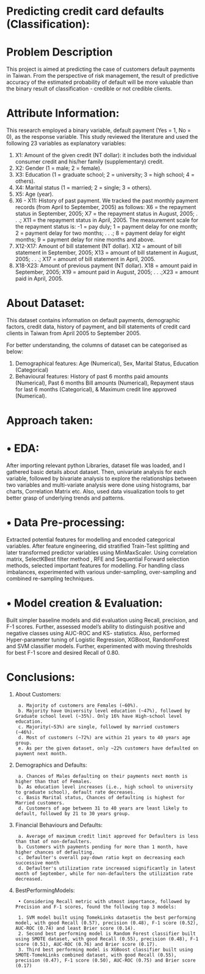 # Predicting credit card defaults (Classification):

# Problem Description
This project is aimed at predicting the case of customers default payments in Taiwan. 
From the perspective of risk management, the result of predictive accuracy of the estimated probability of default will be more valuable than the binary result of classification - credible or not credible clients. 

# Attribute Information:

This research employed a binary variable, default payment (Yes = 1, No = 0), as the response variable. This study reviewed the literature and used the following 23 variables as explanatory variables:

1. X1: Amount of the given credit (NT dollar): it includes both the individual consumer credit and his/her family (supplementary) credit.
2. X2: Gender (1 = male; 2 = female).
3. X3: Education (1 = graduate school; 2 = university; 3 = high school; 4 = others).
4. X4: Marital status (1 = married; 2 = single; 3 = others).
5. X5: Age (year).
6. X6 - X11: History of past payment. We tracked the past monthly payment records (from April to September, 2005) as follows: X6 = the repayment status in September, 2005; X7 = the repayment status in August, 2005; . . .;
        X11 = the repayment status in April, 2005. The measurement scale for the repayment status is: -1 = pay duly; 1 = payment delay for one month; 2 = payment delay for two months; . . .; 8 = payment delay for eight months; 9 = payment delay for nine months and above.
7. X12-X17: Amount of bill statement (NT dollar). X12 = amount of bill statement in September, 2005; 
        X13 = amount of bill statement in August, 2005; . . .; X17 = amount of bill statement in April, 2005.
8. X18-X23: Amount of previous payment (NT dollar). X18 = amount paid in September, 2005; 
        X19 = amount paid in August, 2005; . . .;X23 = amount paid in April, 2005.

# About Dataset: 
This dataset contains information on default payments, demographic factors, credit data, history of payment, and bill statements of credit card clients in Taiwan from April 2005 to September 2005. 

For better understanding, the columns of dataset can be categorised as below:
1. Demographical features: Age (Numerical), Sex, Marital Status, Education (Categorical)
2. Behavioural features: History of past 6 months paid amounts (Numerical), Past 6 months Bill amounts (Numerical), 
                      Repayment staus for last 6 months (Categorical), & Maximum credit line approved (Numerical).

# Approach taken:
# • EDA: 
After importing relevant python Libraries, dataset file was loaded,
and I gathered basic details about dataset. Then, univariate analysis for each variable, followed by bivariate analysis to explore the relationships between two variables and multi-variate analysis were done using histograms, bar charts, Correlation Matrix etc. Also, used data visualization tools to get better grasp of underlying trends and patterns.
# • Data Pre-processing: 
Extracted potential features for modelling and encoded categorical variables. After feature engineering, did stratified Train-Test splitting and later transformed predictor variables using MinMaxScaler. Using correlation matrix, SelectKBest filter method , RFE and Sequential Forward selection methods, selected important features for modelling. For handling class imbalances, experimented with various under-sampling, over-sampling and combined re-sampling techniques.
# • Model creation & Evaluation: 
Built simpler baseline models and did evaluation using Recall, precision, and F-1 scores. Further, assessed model’s ability to distinguish positive and negative classes using AUC-ROC and KS- statistics. Also, performed Hyper-parameter tuning of Logistic Regression, XGBoost, RandomForest and SVM classifier models. Further, experimented with moving thresholds for best F-1 score and desired Recall of 0.80.

# Conclusions:
 
1. About Customers:

        a. Majority of customers are Females (~60%).
        b. Majority have University level education (~47%), followed by Graduate school level (~35%). Only 16% have High-school level education. 
        c. Majority(~53%) are single, followed by married customers (~46%). 
        d. Most of customers (~72%) are within 21 years to 40 years age group. 
        e. As per the given dataset, only ~22% customers have defaulted on payment next month.
2. Demographics and Defaults:

        a. Chances of Males defaulting on their payments next month is higher than that of Females.
        b. As education level increases (i.e., high school to university to graduate school), default rate decreases.
        c. Basis Marital status, Chances of defaulting is highest for Married customers.
        d. Customers of age between 31 to 40 years are least likely to default, followed by 21 to 30 years group.
3. Financial Behaviours and Defaults:

        a. Average of maximum credit limit approved for Defaulters is less than that of non-defaulters.
        b. Customers with payments pending for more than 1 month, have higher chances of defaulting.
        c. Defaulter's overall pay-down ratio kept on decreasing each successive month
        d. Defaulter's utilization rate increased significantly in latest month of September, while for non-defaulters the utilization rate decreased.
4. BestPerformingModels:

        • Considering Recall metric with utmost importance, followed by Precision and F-1 scores, found the following top 3 models:

        1. SVM model built using TomekLinks datasetis the best performing model, with good Recall (0.57), precision (0.48), F-1 score (0.52), AUC-ROC (0.74) and least Brier score (0.14).
        2. Second best performing model is Random Forest classifier built using SMOTE dataset, with good Recall (0.55), precision (0.48), F-1 score (0.51), AUC-ROC (0.76) and Brier score (0.17).
        3. Third best performing model is XGBoost classifier built using SMOTE-TomekLinks combined dataset, with good Recall (0.55), precision (0.47), F-1 score (0.50), AUC-ROC (0.75) and Brier score (0.17)
